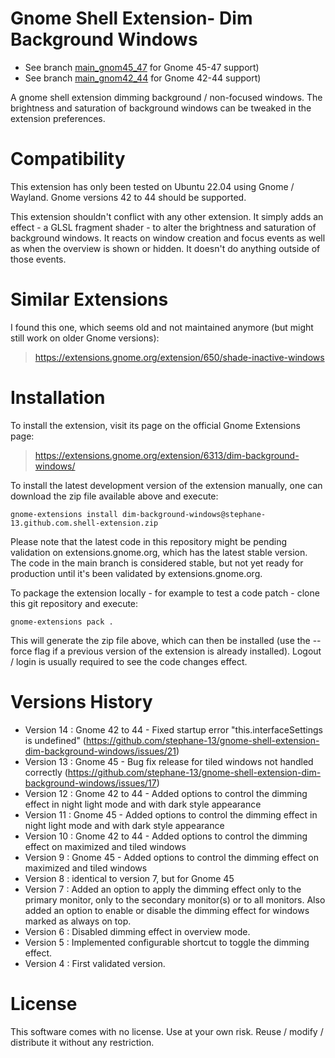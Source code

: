 # Gnome Shell Extension- Dim Background Windows
 - See branch [main_gnom45_47](https://github.com/stephane-13/gnome-shell-extension-dim-background-windows/tree/main_gnome45_47) for Gnome 45-47 support)
 - See branch [main_gnom42_44](https://github.com/stephane-13/gnome-shell-extension-dim-background-windows/tree/main_gnome42_44) for Gnome 42-44 support)

A gnome shell extension dimming background / non-focused windows.
The brightness and saturation of background windows can be tweaked in the extension preferences.

# Compatibility

This extension has only been tested on Ubuntu 22.04 using Gnome / Wayland.
Gnome versions 42 to 44 should be supported.

This extension shouldn't conflict with any other extension.
It simply adds an effect - a GLSL fragment shader - to alter the brightness and saturation of background windows.
It reacts on window creation and focus events as well as when the overview is shown or hidden. It doesn't do anything outside of those events.

# Similar Extensions

I found this one, which seems old and not maintained anymore (but might still work on older Gnome versions):
> https://extensions.gnome.org/extension/650/shade-inactive-windows

# Installation

To install the extension, visit its page on the official Gnome Extensions page:
> https://extensions.gnome.org/extension/6313/dim-background-windows/

To install the latest development version of the extension manually, one can download the zip file available above and execute:
```
gnome-extensions install dim-background-windows@stephane-13.github.com.shell-extension.zip
```
Please note that the latest code in this repository might be pending validation on extensions.gnome.org, which has the latest stable version.
The code in the main branch is considered stable, but not yet ready for production until it's been validated by extensions.gnome.org.

To package the extension locally - for example to test a code patch - clone this git repository and execute:
```
gnome-extensions pack .
```
This will generate the zip file above, which can then be installed (use the --force flag if a previous version of the extension is already installed).
Logout / login is usually required to see the code changes effect.

# Versions History
- Version 14 : Gnome 42 to 44 - Fixed startup error "this.interfaceSettings is undefined" (https://github.com/stephane-13/gnome-shell-extension-dim-background-windows/issues/21)
- Version 13 : Gnome 45       - Bug fix release for tiled windows not handled correctly (https://github.com/stephane-13/gnome-shell-extension-dim-background-windows/issues/17)
- Version 12 : Gnome 42 to 44 - Added options to control the dimming effect in night light mode and with dark style appearance
- Version 11 : Gnome 45       - Added options to control the dimming effect in night light mode and with dark style appearance
- Version 10 : Gnome 42 to 44 - Added options to control the dimming effect on maximized and tiled windows
- Version  9 : Gnome 45       - Added options to control the dimming effect on maximized and tiled windows
- Version  8 : identical to version 7, but for Gnome 45
- Version  7 : Added an option to apply the dimming effect only to the primary monitor, only to the secondary monitor(s) or to all monitors.
               Also added an option to enable or disable the dimming effect for windows marked as always on top.
- Version  6 : Disabled dimming effect in overview mode.
- Version  5 : Implemented configurable shortcut to toggle the dimming effect.
- Version  4 : First validated version.

# License
This software comes with no license. Use at your own risk. Reuse / modify / distribute it without any restriction.
